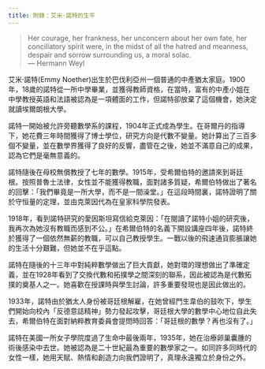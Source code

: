 ```yaml
---
title: 附錄：艾米·諾特的生平
---
```


> Her courage, her frankness, her unconcern about her own fate, her conciliatory spirit were, in the midst of all the hatred and meanness, despair and sorrow surrounding us, a moral solac.<br/>— Hermann Weyl

艾米·諾特(Emmy Noether)出生於巴伐利亞州一個普通的中產猶太家庭。1900年，18歲的諾特從一所中學畢業，並獲得教師資格，在當時，富有的中產小姐在中學教授英語和法語被認為是一項體面的工作，但諾特卻放棄了這個機會，她決定就讀埃爾朗根大學。

諾特一開始被允許旁聽數學系的課程，1904年正式成為學生。在哥爾丹的指導下，她花費三年時間獲得了博士學位，研究方向是代數不變量。她計算出了三百多個不變量，並在數學界獲得了良好的反響，盡管在之後，她並不滿意自己的成果，認為它們是毫無意義的。

諾特隨後在母校無償教授了七年的數學。1915年，受希爾伯特的邀請來到哥廷根。按照普魯士法律，女性並不能獲得教職，面對諸多質疑，希爾伯特做出了著名的回擊：「我們畢竟是一所大學，而不是一間澡堂。」在這段時間裏，諾特證明了關於守恒量的定理，並由克萊因代為在皇家科學院發表。

1918年，看到諾特研究的愛因斯坦寫信給克萊因：「在閱讀了諾特小姐的研究後，我再次為她沒有教職而感到不公。」在希爾伯特的名義下開設講座四年後，諾特終於獲得了一個依然無薪的教職，可以自己教授學生。一戰以後的飛速通貨膨脹讓她的生活十分艱難，但她並不在乎這點。

諾特在隨後的十三年中對純粹數學做出了巨大貢獻，她對環的理想做出了準確定義，並在1928年看到了交換代數和拓撲學之間深刻的聯系，因此被認為是代數拓撲的奠基人之一。她喜歡在授課時與學生討論，許多重要發現也是因此做出的。

1933年，諾特由於猶太人身份被哥廷根解雇，在她曾經門生韋伯的鼓吹下，學生們開始向校內「反德意誌精神」勢力發起攻擊，哥廷根大學的數學中心地位自此失去，希爾伯特在面對納粹教育委員會提問時回答：「哥廷根的數學？再也沒有了。」

諾特在美國一所女子學院度過了生命中最後兩年，1935年，她在治療卵巢囊腫的術後感染中去世。她被認為是二十世紀最為重要的數學家之一。如同許多同時代的女性一樣，她用天賦、熱情和創造力向我們證明了，真理永遠獨立於身份之外。